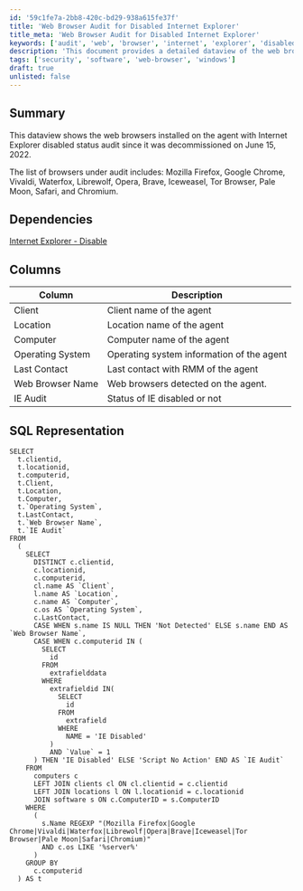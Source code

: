 ```yaml
---
id: '59c1fe7a-2bb8-420c-bd29-938a615fe37f'
title: 'Web Browser Audit for Disabled Internet Explorer'
title_meta: 'Web Browser Audit for Disabled Internet Explorer'
keywords: ['audit', 'web', 'browser', 'internet', 'explorer', 'disabled']
description: 'This document provides a detailed dataview of the web browsers installed on agents, specifically focusing on the audit status of Internet Explorer, which has been decommissioned since June 15, 2022. It lists various browsers under audit and includes SQL representation for querying the relevant data.'
tags: ['security', 'software', 'web-browser', 'windows']
draft: true
unlisted: false
---
```


## Summary

This dataview shows the web browsers installed on the agent with Internet Explorer disabled status audit since it was decommissioned on June 15, 2022.

The list of browsers under audit includes: Mozilla Firefox, Google Chrome, Vivaldi, Waterfox, Librewolf, Opera, Brave, Iceweasel, Tor Browser, Pale Moon, Safari, and Chromium.

## Dependencies

[Internet Explorer - Disable](<../cwa/scripts/Internet Explorer - Disable Global, DV, Autofix.md>)

## Columns

| Column                | Description                           |
|----------------------|---------------------------------------|
| Client               | Client name of the agent              |
| Location             | Location name of the agent            |
| Computer             | Computer name of the agent            |
| Operating System     | Operating system information of the agent |
| Last Contact         | Last contact with RMM of the agent    |
| Web Browser Name     | Web browsers detected on the agent.   |
| IE Audit             | Status of IE disabled or not          |

## SQL Representation

```
SELECT 
  t.clientid, 
  t.locationid, 
  t.computerid, 
  t.Client, 
  t.Location, 
  t.Computer, 
  t.`Operating System`, 
  t.LastContact, 
  t.`Web Browser Name`, 
  t.`IE Audit` 
FROM 
  (
    SELECT 
      DISTINCT c.clientid, 
      c.locationid, 
      c.computerid, 
      cl.name AS `Client`, 
      l.name AS `Location`, 
      c.name AS `Computer`, 
      c.os AS `Operating System`, 
      c.LastContact, 
      CASE WHEN s.name IS NULL THEN 'Not Detected' ELSE s.name END AS `Web Browser Name`, 
      CASE WHEN c.computerid IN (
        SELECT 
          id 
        FROM 
          extrafielddata 
        WHERE 
          extrafieldid IN(
            SELECT 
              id 
            FROM 
              extrafield 
            WHERE 
              NAME = 'IE Disabled'
          ) 
          AND `Value` = 1
      ) THEN 'IE Disabled' ELSE 'Script No Action' END AS `IE Audit` 
    FROM 
      computers c 
      LEFT JOIN clients cl ON cl.clientid = c.clientid 
      LEFT JOIN locations l ON l.locationid = c.locationid 
      JOIN software s ON c.ComputerID = s.ComputerID 
    WHERE 
      (
        s.Name REGEXP "(Mozilla Firefox|Google Chrome|Vivaldi|Waterfox|Librewolf|Opera|Brave|Iceweasel|Tor Browser|Pale Moon|Safari|Chromium)" 
        AND c.os LIKE '%server%'
      ) 
    GROUP BY 
      c.computerid
  ) AS t
```
